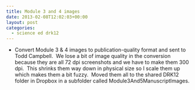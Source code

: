 ```yaml
---
title: Module 3 and 4 images
date: 2013-02-08T12:02:03+00:00
layout: post
categories:
  - science ed drk12
---
```

  * Convert Module 3 & 4 images to publication-quality format and sent to Todd Campbell.  We lose a bit of image quality in the conversion because they are all 72 dpi screenshots and we have to make them 300 dpi.  This shrinks them way down in physical size so I scale them up which makes them a bit fuzzy.  Moved them all to the shared DRK12 folder in Dropbox in a subfolder called Module3And5ManuscriptImages.
